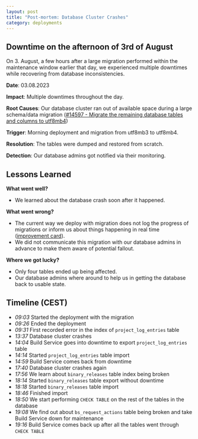 ```yaml
---
layout: post
title: "Post-mortem: Database Cluster Crashes"
category: deployments
---
```


## Downtime on the afternoon of 3rd of August

On 3. August, a few hours after a large migration performed within the maintenance window earlier that day, we experienced multiple downtimes while recovering from database inconsistencies.

**Date**: 03.08.2023 

**Impact**: Multiple downtimes throughout the day.

**Root Causes**: Our database cluster ran out of available space during a large schema/data migration ([#14597 - Migrate the remaining database tables and columns to utf8mb4](https://github.com/openSUSE/open-build-service/pull/14597))

**Trigger**: Morning deployment and migration from utf8mb3 to utf8mb4.

**Resolution**: The tables were dumped and restored from scratch.

**Detection**: Our database admins got notified via their monitoring.

## Lessons Learned
**What went well?**

* We learned about the database crash soon after it happened.

**What went wrong?**

* The current way we deploy with migration does not log the progress of migrations or inform us about things happening in real time ([improvement card](https://trello.com/c/iQKJUUaS)).
* We did not communicate this migration with our database admins in advance to make them aware of potential fallout.

**Where we got lucky?**

* Only four tables ended up being affected.
* Our database admins where around to help us in getting the database back to usable state.

## Timeline (CEST)
- *09:03* Started the deployment with the migration
- *09:26* Ended the deployment
- *09:31* First recorded error in the index of `project_log_entries` table
- *13:37* Database cluster crashes
- *14:04* Build Service goes into downtime to export `project_log_entries` table
- *14:14* Started `project_log_entries` table import
- *14:59* Build Service comes back from downtime
- *17:40* Database cluster crashes again
- *17:56* We learn about `binary_releases` table index being broken
- *18:14* Started `binary_releases` table export without downtime
- *18:18* Started `binary_releases` table import
- *18:46* Finished import
- *18:50* We start performing `CHECK TABLE` on the rest of the tables in the database
- *19:08* We find out about `bs_request_actions` table being broken and take Build Service down for maintenance
- *19:16* Build Service comes back up after all the tables went through `CHECK TABLE`

